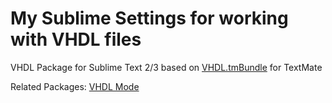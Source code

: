 # My Sublime Settings for working with VHDL files 
VHDL Package for Sublime Text 2/3 based on [VHDL.tmBundle](http://svn.textmate.org/trunk/Review/Bundles/VHDL.tmbundle/) for TextMate

Related Packages:
[VHDL Mode](https://github.com/Remillard/VHDL-Mode/)

